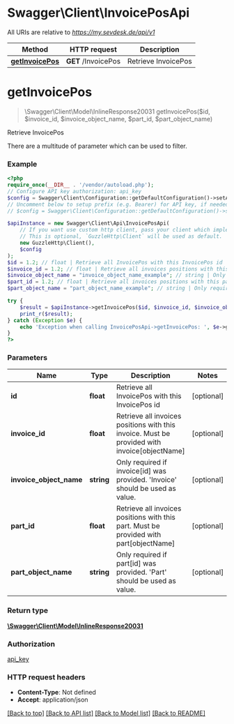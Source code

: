 # Swagger\Client\InvoicePosApi

All URIs are relative to *https://my.sevdesk.de/api/v1*

Method | HTTP request | Description
------------- | ------------- | -------------
[**getInvoicePos**](InvoicePosApi.md#getinvoicepos) | **GET** /InvoicePos | Retrieve InvoicePos

# **getInvoicePos**
> \Swagger\Client\Model\InlineResponse20031 getInvoicePos($id, $invoice_id, $invoice_object_name, $part_id, $part_object_name)

Retrieve InvoicePos

There are a multitude of parameter which can be used to filter.

### Example
```php
<?php
require_once(__DIR__ . '/vendor/autoload.php');
// Configure API key authorization: api_key
$config = Swagger\Client\Configuration::getDefaultConfiguration()->setApiKey('Authorization', 'YOUR_API_KEY');
// Uncomment below to setup prefix (e.g. Bearer) for API key, if needed
// $config = Swagger\Client\Configuration::getDefaultConfiguration()->setApiKeyPrefix('Authorization', 'Bearer');

$apiInstance = new Swagger\Client\Api\InvoicePosApi(
    // If you want use custom http client, pass your client which implements `GuzzleHttp\ClientInterface`.
    // This is optional, `GuzzleHttp\Client` will be used as default.
    new GuzzleHttp\Client(),
    $config
);
$id = 1.2; // float | Retrieve all InvoicePos with this InvoicePos id
$invoice_id = 1.2; // float | Retrieve all invoices positions with this invoice. Must be provided with invoice[objectName]
$invoice_object_name = "invoice_object_name_example"; // string | Only required if invoice[id] was provided. 'Invoice' should be used as value.
$part_id = 1.2; // float | Retrieve all invoices positions with this part. Must be provided with part[objectName]
$part_object_name = "part_object_name_example"; // string | Only required if part[id] was provided. 'Part' should be used as value.

try {
    $result = $apiInstance->getInvoicePos($id, $invoice_id, $invoice_object_name, $part_id, $part_object_name);
    print_r($result);
} catch (Exception $e) {
    echo 'Exception when calling InvoicePosApi->getInvoicePos: ', $e->getMessage(), PHP_EOL;
}
?>
```

### Parameters

Name | Type | Description  | Notes
------------- | ------------- | ------------- | -------------
 **id** | **float**| Retrieve all InvoicePos with this InvoicePos id | [optional]
 **invoice_id** | **float**| Retrieve all invoices positions with this invoice. Must be provided with invoice[objectName] | [optional]
 **invoice_object_name** | **string**| Only required if invoice[id] was provided. &#x27;Invoice&#x27; should be used as value. | [optional]
 **part_id** | **float**| Retrieve all invoices positions with this part. Must be provided with part[objectName] | [optional]
 **part_object_name** | **string**| Only required if part[id] was provided. &#x27;Part&#x27; should be used as value. | [optional]

### Return type

[**\Swagger\Client\Model\InlineResponse20031**](../Model/InlineResponse20031.md)

### Authorization

[api_key](../../README.md#api_key)

### HTTP request headers

 - **Content-Type**: Not defined
 - **Accept**: application/json

[[Back to top]](#) [[Back to API list]](../../README.md#documentation-for-api-endpoints) [[Back to Model list]](../../README.md#documentation-for-models) [[Back to README]](../../README.md)


